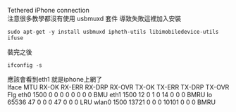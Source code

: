 Tethered iPhone connection  
注意很多教學都沒有使用 usbmuxd 套件 導致失敗這裡加入安裝  
```
sudo apt-get -y install usbmuxd ipheth-utils libimobiledevice-utils ifuse
```
裝完之後  
```
ifconfig -s
```
應該會看到eth1 就是iphone上網了  
Iface      MTU    RX-OK RX-ERR RX-DRP RX-OVR    TX-OK TX-ERR TX-DRP TX-OVR Flg
eth0      1500        0      0      0 0             0      0      0      0 BMU
eth1      1500       12      0      1 0            14      0      0      0 BMRU
lo       65536       47      0      0 0            47      0      0      0 LRU
wlan0     1500    13721      0      0 0         10101      0      0      0 BMRU

